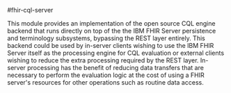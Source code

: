 #fhir-cql-server

This module provides an implementation of the open source CQL engine backend that runs directly on top of the the IBM FHIR Server persistence and terminology subsystems, bypassing the REST layer entirely. This backend could be used by in-server clients wishing to use the IBM FHIR Server itself as the processing engine for CQL evaluation or external clients wishing to reduce the extra processing required by the REST layer. In-server processing has the benefit of reducing data transfers that are necessary to perform the evaluation logic at the cost of using a FHIR server's resources for other operations such as routine data access.